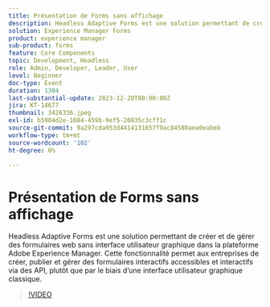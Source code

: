 ```yaml
---
title: Présentation de Forms sans affichage
description: Headless Adaptive Forms est une solution permettant de créer et de gérer des formulaires web sans interface utilisateur graphique dans la plateforme Adobe Experience Manager. Cette fonctionnalité permet aux entreprises de créer, publier et gérer des formulaires interactifs accessibles et interactifs via des API, plutôt que par le biais d’une interface utilisateur graphique classique.
solution: Experience Manager Forms
product: experience manager
sub-product: forms
feature: Core Components
topic: Development, Headless
role: Admin, Developer, Leader, User
level: Beginner
doc-type: Event
duration: 1304
last-substantial-update: 2023-12-20T00:00:00Z
jira: KT-14677
thumbnail: 3426336.jpeg
exl-id: b5904d2e-1084-459b-9ef5-20835c3cff1c
source-git-commit: 9a297cda953d4414131657f9ac84580aea0eabeb
workflow-type: tm+mt
source-wordcount: '102'
ht-degree: 0%

---
```


# Présentation de Forms sans affichage

Headless Adaptive Forms est une solution permettant de créer et de gérer des formulaires web sans interface utilisateur graphique dans la plateforme Adobe Experience Manager. Cette fonctionnalité permet aux entreprises de créer, publier et gérer des formulaires interactifs accessibles et interactifs via des API, plutôt que par le biais d’une interface utilisateur graphique classique.

>[!VIDEO](https://video.tv.adobe.com/v/3426336/?learn=on)
